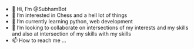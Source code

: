 - 👋 Hi, I’m @SubhamBot
- 👀 I’m interested in Chess and a hell lot of things
- 🌱 I’m currently learning python, web development
- 💞️ I’m looking to collaborate on intersections of my interests and my skills and also at intersection of my skills with my skills
- 📫 How to reach me ...

<!---
SubhamBot/SubhamBot is a ✨ special ✨ repository because its `README.md` (this file) appears on your GitHub profile.
You can click the Preview link to take a look at your changes.
--->
